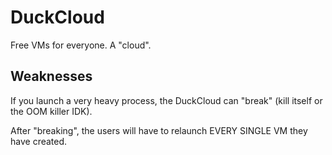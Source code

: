 # DuckCloud
Free VMs for everyone. A "cloud".

## Weaknesses
If you launch a very heavy process, the DuckCloud can "break" (kill itself or the OOM killer IDK).

After "breaking", the users will have to relaunch EVERY SINGLE VM they have created.
